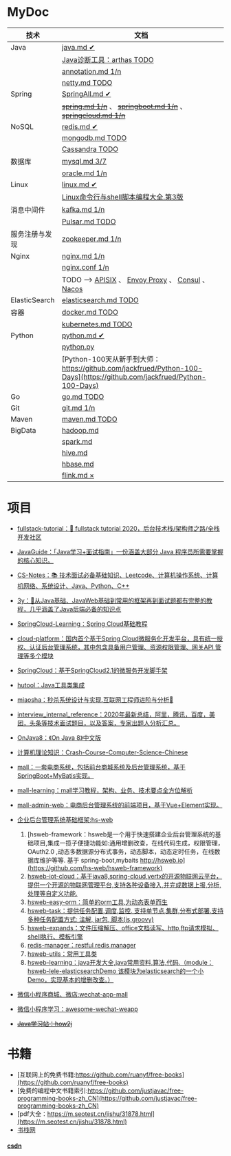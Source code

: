 # MyDoc
|技术|文档|
|---|---|
|Java|[java.md ✔](https://github.com/Panl99/codebook/blob/master/java/java.md)|
| |[Java诊断工具：arthas  TODO](https://github.com/Panl99/codebook/blob/master/arthas/arthas.md)|
| |[annotation.md 1/n](https://github.com/Panl99/codebook/blob/master/java/annotation.md)|
| |[netty.md TODO](https://github.com/Panl99/codebook/blob/master/java/netty.md)|
|Spring|[SpringAll.md ✔](https://github.com/Panl99/codebook/tree/master/spring/SpringAll.md)|
| |[~~spring.md 1/n~~](https://github.com/Panl99/codebook/tree/master/spring/spring.md) 、 [~~springboot.md 1/n~~](https://github.com/Panl99/codebook/tree/master/spring/springboot.md) 、 [~~springcloud.md 1/n~~](https://github.com/Panl99/codebook/tree/master/spring/springcloud.md)|
|NoSQL|[redis.md ✔](https://github.com/Panl99/codebook/blob/master/redis_mongodb/redis.md)|
| |[mongodb.md TODO](https://github.com/Panl99/codebook/blob/master/redis_mongodb/mongodb.md)|
| |[Cassandra TODO]()|
|数据库|[mysql.md 3/7](https://github.com/Panl99/codebook/blob/master/mysql_oracle/mysql.md)|
| |[oracle.md 1/n](https://github.com/Panl99/codebook/blob/master/mysql_oracle/oracle.md)|
|Linux|[linux.md ✔](https://github.com/Panl99/codebook/blob/master/linux/linux.md)|
| |[Linux命令行与shell脚本编程大全.第3版](resources/static/doc/Linux命令行与shell脚本编程大全.第3版.pdf)|
|消息中间件|[kafka.md 1/n](https://github.com/Panl99/codebook/blob/master/kafka_zookeeper_Pulsar/kafka.md)|
| |[Pulsar.md TODO](https://github.com/Panl99/codebook/blob/master/kafka_zookeeper_Pulsar/Pulsar.md)|
|服务注册与发现|[zookeeper.md 1/n](https://github.com/Panl99/codebook/blob/master/kafka_zookeeper_Pulsar/zookeeper.md)|
|Nginx|[nginx.md 1/n](https://github.com/Panl99/codebook/blob/master/nginx/nginx.md)|
| |[nginx.conf 1/n](https://github.com/Panl99/codebook/blob/master/nginx/nginx.conf)|
| |TODO --> [APISIX]() 、 [Envoy Proxy]() 、 [Consul]() 、[Nacos]()|
|ElasticSearch|[elasticsearch.md TODO](https://github.com/Panl99/codebook/blob/master/elasticsearch/elasticsearch.md)|
|容器|[docker.md TODO](https://github.com/Panl99/codebook/blob/master/docker_kubernetes/docker.md)|
| |[kubernetes.md TODO](https://github.com/Panl99/codebook/blob/master/docker_kubernetes/kubernetes.md)|
|Python|[python.md ✔](https://github.com/Panl99/codebook/blob/master/python/python.md)|
| |[python.py](https://github.com/Panl99/codebook/blob/master/python/python.py)|
| |[Python-100天从新手到大师：https://github.com/jackfrued/Python-100-Days](https://github.com/jackfrued/Python-100-Days)|
|Go|[go.md TODO](https://github.com/Panl99/codebook/blob/master/go/go.md)|
|Git|[git.md 1/n](https://github.com/Panl99/codebook/blob/master/git_maven/git.md)|
|Maven|[maven.md TODO](https://github.com/Panl99/codebook/blob/master/git_maven/maven.md)|
|BigData|[hadoop.md](https://github.com/Panl99/codebook/blob/master/bigdata/hadoop.md)|
| |[spark.md](https://github.com/Panl99/codebook/blob/master/bigdata/spark.md)|
| |[hive.md](https://github.com/Panl99/codebook/blob/master/bigdata/hive.md)|
| |[hbase.md](https://github.com/Panl99/codebook/blob/master/bigdata/hbase.md)|
| |[flink.md ×](https://github.com/Panl99/codebook/blob/master/bigdata/flink.md)|

# 项目
- [fullstack-tutorial：🚀 fullstack tutorial 2020，后台技术栈/架构师之路/全栈开发社区](https://github.com/Panl99/fullstack-tutorial)
- [JavaGuide：「Java学习+面试指南」一份涵盖大部分 Java 程序员所需要掌握的核心知识。](https://github.com/Panl99/JavaGuide)
- [CS-Notes：📚 技术面试必备基础知识、Leetcode、计算机操作系统、计算机网络、系统设计、Java、Python、C++](https://github.com/Panl99/CS-Notes)
- [3y：📓从Java基础、JavaWeb基础到常用的框架再到面试题都有完整的教程，几乎涵盖了Java后端必备的知识点](https://github.com/Panl99/3y)
- [SpringCloud-Learning：Spring Cloud基础教程](https://github.com/Panl99/SpringCloud-Learning)
- [cloud-platform：国内首个基于Spring Cloud微服务化开发平台，具有统一授权、认证后台管理系统，其中包含具备用户管理、资源权限管理、网关API 管理等多个模块](https://gitee.com/geek_qi/cloud-platform)
- [SpringCloud：基于SpringCloud2.1的微服务开发脚手架](https://github.com/Panl99/SpringCloud)
- [hutool：Java工具类集成](https://github.com/Panl99/hutool)
- [miaosha：秒杀系统设计与实现.互联网工程师进阶与分析🙋](https://github.com/Panl99/miaosha)
- [interview_internal_reference：2020年最新总结，阿里，腾讯，百度，美团，头条等技术面试题目，以及答案，专家出题人分析汇总。](https://github.com/Panl99/interview_internal_reference)
- [OnJava8：《On Java 8》中文版](https://github.com/Panl99/OnJava8)
- [计算机理论知识：Crash-Course-Computer-Science-Chinese](https://github.com/Panl99/Crash-Course-Computer-Science-Chinese)

- [mall：一套电商系统，包括前台商城系统及后台管理系统，基于SpringBoot+MyBatis实现。](https://github.com/macrozheng/mall)
- [mall-learning：mall学习教程，架构、业务、技术要点全方位解析](https://github.com/Panl99/mall-learning)
- [mall-admin-web：电商后台管理系统的前端项目，基于Vue+Element实现。](https://github.com/Panl99/mall-admin-web)
- [企业后台管理系统基础框架:hs-web](https://github.com/hs-web) 
	1. [hsweb-framework：hsweb是一个用于快速搭建企业后台管理系统的基础项目,集成一揽子便捷功能如:通用增删改查，在线代码生成，权限管理，OAuth2.0 ,动态多数据源分布式事务，动态脚本，动态定时任务，在线数据库维护等等. 基于 spring-boot,mybaits http://hsweb.io](https://github.com/hs-web/hsweb-framework)
	2. [hsweb-iot-cloud：基于java8,spring-cloud,vertx的开源物联网云平台，提供一个开源的物联网管理平台,支持各种设备接入,并完成数据上报,分析,处理等自定义功能.](https://github.com/hs-web/hsweb-iot-cloud)
	3. [hsweb-easy-orm：简单的orm工具,为动态表单而生](https://github.com/hs-web/hsweb-easy-orm)
	4. [hsweb-task：提供任务配置,调度,监控. 支持单节点,集群,分布式部署.支持多种任务配置方式: 注解, jar包, 脚本(js,groovy)](https://github.com/hs-web/hsweb-task)
	5. [hsweb-expands：文件压缩解压、office文档读写、http,ftp请求模拟、shell执行、模板引擎](https://github.com/hs-web/hsweb-expands)
	6. [redis-manager：restful redis manager](https://github.com/hs-web/redis-manager)
	7. [hsweb-utils：常用工具类](https://github.com/hs-web/hsweb-utils)
	8. [hsweb-learning：java开发大全,java常用资料,算法,代码.（module：hsweb-lele-elasticsearchDemo 该模块为elasticsearch的一个小Demo，实现基本的增删改查。）](https://github.com/hs-web/hsweb-learning)
- [微信小程序商城、微店:wechat-app-mall](https://github.com/EastWorld/wechat-app-mall)
- [微信小程序学习：awesome-wechat-weapp](https://github.com/Panl99/awesome-wechat-weapp)
- [~~Java学习站：how2j~~](https://how2j.cn/)  

# 书籍
- [互联网上的免费书籍:https://github.com/ruanyf/free-books](https://github.com/ruanyf/free-books)
- [免费的编程中文书籍索引:https://github.com/justjavac/free-programming-books-zh_CN](https://github.com/justjavac/free-programming-books-zh_CN)
- [pdf大全：https://m.seotest.cn/jishu/31878.html](https://m.seotest.cn/jishu/31878.html)
- [书栈网](https://www.bookstack.cn)

#### [csdn](https://mp.csdn.net/postlist)